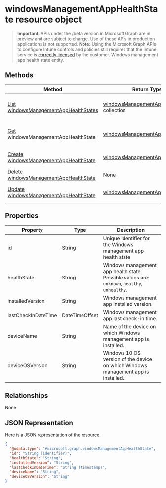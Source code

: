 # windowsManagementAppHealthState resource object
> **Important**: APIs under the /beta version in Microsoft Graph are in preview and are subject to change. Use of these APIs in production applications is not supported.
> **Note:** Using the Microsoft Graph APIs to configure Intune controls and policies still requires that the Intune service is [correctly licensed](https://go.microsoft.com/fwlink/?linkid=839381) by the customer.
Windows management app health state entity.
## Methods
|Method|Return Type|Description|
|---|---|---|
|[List windowsManagementAppHealthStates](../api/intune_devicefe_windowsmanagementapphealthstate_list.md)|[windowsManagementAppHealthState](../resources/intune_devicefe_windowsmanagementapphealthstate.md) collection|List properties and relationships of the [windowsManagementAppHealthState](../resources/intune_devicefe_windowsmanagementapphealthstate.md) objects.|
|[Get windowsManagementAppHealthState](../api/intune_devicefe_windowsmanagementapphealthstate_get.md)|[windowsManagementAppHealthState](../resources/intune_devicefe_windowsmanagementapphealthstate.md)|Read properties and relationships of the [windowsManagementAppHealthState](../resources/intune_devicefe_windowsmanagementapphealthstate.md) object.|
|[Create windowsManagementAppHealthState](../api/intune_devicefe_windowsmanagementapphealthstate_create.md)|[windowsManagementAppHealthState](../resources/intune_devicefe_windowsmanagementapphealthstate.md)|Create a new [windowsManagementAppHealthState](../resources/intune_devicefe_windowsmanagementapphealthstate.md) object.|
|[Delete windowsManagementAppHealthState](../api/intune_devicefe_windowsmanagementapphealthstate_delete.md)|None|Deletes a [windowsManagementAppHealthState](../resources/intune_devicefe_windowsmanagementapphealthstate.md).|
|[Update windowsManagementAppHealthState](../api/intune_devicefe_windowsmanagementapphealthstate_update.md)|[windowsManagementAppHealthState](../resources/intune_devicefe_windowsmanagementapphealthstate.md)|Update the properties of a [windowsManagementAppHealthState](../resources/intune_devicefe_windowsmanagementapphealthstate.md) object.|
## Properties
|Property|Type|Description|
|---|---|---|
|id|String|Unique Identifier for the Windows management app health state|
|healthState|String|Windows management app health state. Possible values are: `unknown`, `healthy`, `unhealthy`.|
|installedVersion|String|Windows management app installed version.|
|lastCheckInDateTime|DateTimeOffset|Windows management app last check-in time.|
|deviceName|String|Name of the device on which Windows management app is installed.|
|deviceOSVersion|String|Windows 10 OS version of the device on which Windows management app is installed.|
## Relationships
None
## JSON Representation
Here is a JSON representation of the resource.
<!-- {
  "blockType": "resource",
  "keyProperty": "id",
  "@odata.type": "microsoft.graph.windowsManagementAppHealthState"
}
-->
```json
{
  "@odata.type": "#microsoft.graph.windowsManagementAppHealthState",
  "id": "String (identifier)",
  "healthState": "String",
  "installedVersion": "String",
  "lastCheckInDateTime": "String (timestamp)",
  "deviceName": "String",
  "deviceOSVersion": "String"
}
```

